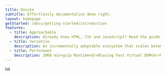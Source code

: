 ```yaml
---
title: Docute
subtitle: Effortlessly documentation done right.
layout: homepage
getStarted: /docs/getting-started/introduction
features:
  - title: Approachable
    description: Already know HTML, CSS and JavaScript? Read the guide and start building things in no time!
  - title: Versatile
    description: An incrementally adoptable ecosystem that scales between a library and a full-featured framework.
  - title: Performant
    description: 20KB min+gzip Runtime<br>Blazing Fast Virtual DOM<br>Minimal Optimization Efforts
---
```

lol
